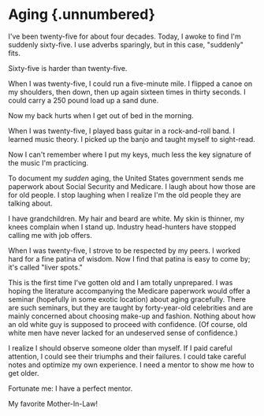 # Aging {.unnumbered}

I've been twenty-five for about four decades. Today, I awoke to find I'm suddenly sixty-five. I use adverbs sparingly, but in this case, "suddenly" fits.

Sixty-five is harder than twenty-five.

When I was twenty-five, I could run a five-minute mile. I flipped a canoe on my shoulders, then down, then up again sixteen times in thirty seconds. I could carry a 250 pound load up a sand dune.

Now my back hurts when I get out of bed in the morning.

When I was twenty-five, I played bass guitar in a rock-and-roll band. I learned music theory. I picked up the banjo and taught myself to sight-read.

Now I can't remember where I put my keys, much less the key signature of the music I'm practicing.

To document my *sudden* aging, the United States government sends me paperwork about Social Security and Medicare. I laugh about how those are for old people. I stop laughing when I realize I'm the old people they are talking about.

I have grandchildren. My hair and beard are white. My skin is thinner, my knees complain when I stand up. Industry head-hunters have stopped calling me with job offers.

When I was twenty-five, I strove to be respected by my peers. I worked hard for a fine patina of wisdom. Now I find that patina is easy to come by; it's called "liver spots."

This is the first time I've gotten old and I am totally unprepared. I was hoping the literature accompanying the Medicare paperwork would offer a seminar (hopefully in some exotic location) about aging gracefully. There are such seminars, but they are taught by forty-year-old celebrities and are mainly concerned about choosing make-up and fashion. Nothing about how an old white guy is supposed to proceed with confidence. (Of course, old white men have never lacked for an undeserved sense of confidence.)

I realize I should observe someone older than myself. If I paid careful attention, I could see their triumphs and their failures. I could take careful notes and optimize my own experience. I need a mentor to show me how to get older.

Fortunate me: I have a perfect mentor.

My favorite Mother-In-Law!
